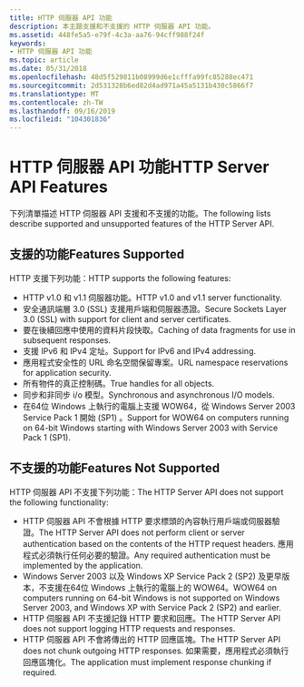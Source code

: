 ```yaml
---
title: HTTP 伺服器 API 功能
description: 本主題支援和不支援的 HTTP 伺服器 API 功能。
ms.assetid: 448fe5a5-e79f-4c3a-aa76-94cff988f24f
keywords:
- HTTP 伺服器 API 功能
ms.topic: article
ms.date: 05/31/2018
ms.openlocfilehash: 48d5f529811b08999d6e1cfffa99fc85288ec471
ms.sourcegitcommit: 2d531328b6ed82d4ad971a45a5131b430c5866f7
ms.translationtype: MT
ms.contentlocale: zh-TW
ms.lasthandoff: 09/16/2019
ms.locfileid: "104301836"
---
```

# <a name="http-server-api-features"></a><span data-ttu-id="ecd7b-104">HTTP 伺服器 API 功能</span><span class="sxs-lookup"><span data-stu-id="ecd7b-104">HTTP Server API Features</span></span>

<span data-ttu-id="ecd7b-105">下列清單描述 HTTP 伺服器 API 支援和不支援的功能。</span><span class="sxs-lookup"><span data-stu-id="ecd7b-105">The following lists describe supported and unsupported features of the HTTP Server API.</span></span>

## <a name="features-supported"></a><span data-ttu-id="ecd7b-106">支援的功能</span><span class="sxs-lookup"><span data-stu-id="ecd7b-106">Features Supported</span></span>

<span data-ttu-id="ecd7b-107">HTTP 支援下列功能：</span><span class="sxs-lookup"><span data-stu-id="ecd7b-107">HTTP supports the following features:</span></span>

-   <span data-ttu-id="ecd7b-108">HTTP v1.0 和 v1.1 伺服器功能。</span><span class="sxs-lookup"><span data-stu-id="ecd7b-108">HTTP v1.0 and v1.1 server functionality.</span></span>
-   <span data-ttu-id="ecd7b-109">安全通訊端層 3.0 (SSL) 支援用戶端和伺服器憑證。</span><span class="sxs-lookup"><span data-stu-id="ecd7b-109">Secure Sockets Layer 3.0 (SSL) with support for client and server certificates.</span></span>
-   <span data-ttu-id="ecd7b-110">要在後續回應中使用的資料片段快取。</span><span class="sxs-lookup"><span data-stu-id="ecd7b-110">Caching of data fragments for use in subsequent responses.</span></span>
-   <span data-ttu-id="ecd7b-111">支援 IPv6 和 IPv4 定址。</span><span class="sxs-lookup"><span data-stu-id="ecd7b-111">Support for IPv6 and IPv4 addressing.</span></span>
-   <span data-ttu-id="ecd7b-112">應用程式安全性的 URL 命名空間保留專案。</span><span class="sxs-lookup"><span data-stu-id="ecd7b-112">URL namespace reservations for application security.</span></span>
-   <span data-ttu-id="ecd7b-113">所有物件的真正控制碼。</span><span class="sxs-lookup"><span data-stu-id="ecd7b-113">True handles for all objects.</span></span>
-   <span data-ttu-id="ecd7b-114">同步和非同步 i/o 模型。</span><span class="sxs-lookup"><span data-stu-id="ecd7b-114">Synchronous and asynchronous I/O models.</span></span>
-   <span data-ttu-id="ecd7b-115">在64位 Windows 上執行的電腦上支援 WOW64，從 Windows Server 2003 Service Pack 1 開始 (SP1) 。</span><span class="sxs-lookup"><span data-stu-id="ecd7b-115">Support for WOW64 on computers running on 64-bit Windows starting with Windows Server 2003 with Service Pack 1 (SP1).</span></span>

## <a name="features-not-supported"></a><span data-ttu-id="ecd7b-116">不支援的功能</span><span class="sxs-lookup"><span data-stu-id="ecd7b-116">Features Not Supported</span></span>

<span data-ttu-id="ecd7b-117">HTTP 伺服器 API 不支援下列功能：</span><span class="sxs-lookup"><span data-stu-id="ecd7b-117">The HTTP Server API does not support the following functionality:</span></span>

-   <span data-ttu-id="ecd7b-118">HTTP 伺服器 API 不會根據 HTTP 要求標頭的內容執行用戶端或伺服器驗證。</span><span class="sxs-lookup"><span data-stu-id="ecd7b-118">The HTTP Server API does not perform client or server authentication based on the contents of the HTTP request headers.</span></span> <span data-ttu-id="ecd7b-119">應用程式必須執行任何必要的驗證。</span><span class="sxs-lookup"><span data-stu-id="ecd7b-119">Any required authentication must be implemented by the application.</span></span>
-   <span data-ttu-id="ecd7b-120">Windows Server 2003 以及 Windows XP Service Pack 2 (SP2) 及更早版本，不支援在64位 Windows 上執行的電腦上的 WOW64。</span><span class="sxs-lookup"><span data-stu-id="ecd7b-120">WOW64 on computers running on 64-bit Windows is not supported on Windows Server 2003, and Windows XP with Service Pack 2 (SP2) and earlier.</span></span>
-   <span data-ttu-id="ecd7b-121">HTTP 伺服器 API 不支援記錄 HTTP 要求和回應。</span><span class="sxs-lookup"><span data-stu-id="ecd7b-121">The HTTP Server API does not support logging HTTP requests and responses.</span></span>
-   <span data-ttu-id="ecd7b-122">HTTP 伺服器 API 不會將傳出的 HTTP 回應區塊。</span><span class="sxs-lookup"><span data-stu-id="ecd7b-122">The HTTP Server API does not chunk outgoing HTTP responses.</span></span> <span data-ttu-id="ecd7b-123">如果需要，應用程式必須執行回應區塊化。</span><span class="sxs-lookup"><span data-stu-id="ecd7b-123">The application must implement response chunking if required.</span></span>

 

 




